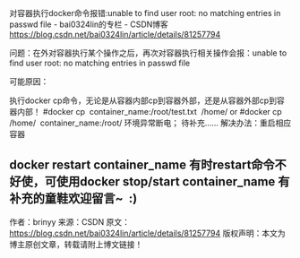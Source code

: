 对容器执行docker命令报错:unable to find user root: no matching entries in passwd file - bai0324lin的专栏 - CSDN博客 https://blog.csdn.net/bai0324lin/article/details/81257794

问题：在外对容器执行某个操作之后，再次对容器执行相关操作会报：unable to find user root: no matching entries in passwd file

可能原因：

执行docker cp命令，无论是从容器内部cp到容器外部，还是从容器外部cp到容器内部！
#docker cp  container_name:/root/test.txt  /home/
or
#docker cp  /home/  container_name:/root/
环境异常断电；
待补充......
解决办法：重启相应容器

docker restart container_name
有时restart命令不好使，可使用docker stop/start container_name
有补充的童鞋欢迎留言~  :)
--------------------- 
作者：brinyy 
来源：CSDN 
原文：https://blog.csdn.net/bai0324lin/article/details/81257794 
版权声明：本文为博主原创文章，转载请附上博文链接！